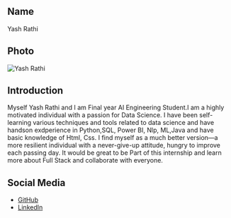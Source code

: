 ## Name
Yash Rathi

## Photo
![Yash Rathi](https://drive.google.com/file/d/1v5ai6f0dp_mFj-cM_31i4RtFs6gbJYcy/view?usp=drive_link)

## Introduction
Myself Yash Rathi and I am Final year AI Engineering Student.I am a highly motivated individual with a passion for Data Science. I have been self-learning various techniques and tools related to data science and have handson exdperience in Python,SQL, Power BI, Nlp, ML,Java and have basic knowledge of Html, Css. I find myself as a much better version—a more resilient individual with a never-give-up attitude, hungry to improve each passing day. It would be great to be Part of this internship and learn more about Full Stack and  collaborate with everyone.


## Social Media
- [GitHub](https://github.com/YashRathi-YR)
- [LinkedIn](https://www.linkedin.com/in/yash-rathi-024b30235/)
